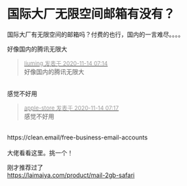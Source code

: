 # 国际大厂无限空间邮箱有没有？


国际大厂有无限空间的邮箱吗？付费的也行，国内的一言难尽。。。。

好像国内的腾讯无限大

<div class="quote"><blockquote><font size="2"><a href="https://www.hostloc.com/forum.php?mod=redirect&amp;goto=findpost&amp;pid=9451628&amp;ptid=766475" target="_blank"><font color="#999999">liuming 发表于 2020-11-14 07:14</font></a></font><br />
好像国内的腾讯无限大</blockquote></div><br />
感觉不好用

<div class="quote"><blockquote><font size="2"><a href="https://www.hostloc.com/forum.php?mod=redirect&amp;goto=findpost&amp;pid=9451637&amp;ptid=766475" target="_blank"><font color="#999999">apple-store 发表于 2020-11-14 07:17</font></a></font><br />
感觉不好用</blockquote></div><br />
https://clean.email/free-business-email-accounts<br />
<br />
大佬看看这里。挑一个！ <img src="static/image/smiley/default/lol.gif" smilieid="12" border="0" alt="" />

刚才推荐过了<br />
https://laimaiya.com/product/mail-2gb-safari<img id="aimg_NXuRn" onclick="zoom(this, this.src, 0, 0, 0)" class="zoom" src="https://cdn.jsdelivr.net/gh/hishis/forum-master/public/images/patch.gif" onmouseover="img_onmouseoverfunc(this)" onload="thumbImg(this)" border="0" alt="" />
